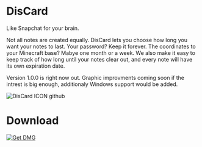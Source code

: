 # DisCard
Like Snapchat for your brain.

Not all notes are created equally. DisCard lets you choose how long you want your notes to last. Your password? Keep it forever. The coordinates to your Minecraft base? Mabye one month or a week. We also make it easy to keep track of how long until your notes clear out, and every note will have its own expiration date.

Version 1.0.0 is right now out. Graphic improvments coming soon if the intrest is big enough, additionaly Windows support would be added.


![DisCard ICON github](https://github.com/user-attachments/assets/abcc68b1-f210-47e5-b1ff-67f1cd05413b)

# Download
[![Get DMG](https://img.shields.io/badge/Get%20DMG-for%20mac-blue?style=for-the-badge)](https://github.com/lasangainc/DisCard/releases/tag/1.0.0)
